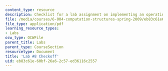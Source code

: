 ```yaml
---
content_type: resource
description: Checklist for a lab assignment on implementing an operating system.
file: /media/courses/6-004-computation-structures-spring-2009/eb83c61e60bf26a62c57ed36116c2557_MIT6_004s09_lab08_writeup.pdf
file_type: application/pdf
learning_resource_types:
- Labs
ocw_type: OCWFile
parent_title: Labs
parent_type: CourseSection
resourcetype: Document
title: 'Lab #8 Checkoff'
uid: eb83c61e-60bf-26a6-2c57-ed36116c2557
---
```

